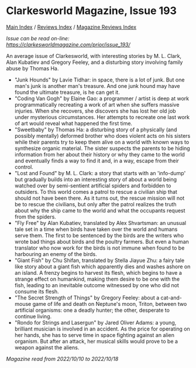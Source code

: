 # Clarkesworld Magazine, Issue 193

[Main Index](../../../README.md) / [Reviews Index](../../README.md) / [Magazine Reviews Index](../README.md)

*Issue can be read on-line: <https://clarkesworldmagazine.com/prior/issue_193/>*

An average issue of Clarkesworld, with interesting stories by M. L. Clark, Alan Kubatiev and Gregory Feeley, and a disturbing story involving family abuse by Thomas Ha.
- "Junk Hounds" by Lavie Tidhar: in space, there is a lot of junk. But one man's junk is another man's treasure. And one junk hound may have found the ultimate treasure, is he can get it.
- "Coding Van Gogh" by Elaine Gao: a programmer / artist is deep at work programmatically recreating a work of art when she suffers massive injuries. When she recovers, she discovers she has lost her old job under mysterious circumstances. Her attempts to recreate one last work of art would reveal what happened the first time.
- "Sweetbaby" by Thomas Ha: a disturbing story of a physically (and possibly mentally) deformed brother who does violent acts on his sisters while their parents try to keep them alive on a world with known ways to synthesize organic material. The sister suspects the parents to be hiding information from her about their history or why they came to the world and eventually finds a way to find it and, in a way, escape from their control.
- "Lost and Found" by M. L. Clark: a story that starts with an 'info-dump' but gradually builds into an interesting story of about a world being watched over by semi-sentient artificial spiders and forbidden to outsiders. To this world comes a patrol to rescue a civilian ship that should not have been there. As it turns out, the rescue mission will not be to rescue the civilians, but only after the patrol realizes the truth about why the ship came to the world and what the occupants request from the spiders.
- "Fly Free" by Alan Kubatiev, translated by Alex Shvartsman: an unusual tale set in a time when birds have taken over the world and humans serve them. The first to be sentenced by the birds are the writers who wrote bad things about birds and the poultry farmers. But even a human translator who now work for the birds is not immune when found to be harbouring an enemy of the birds.
- "Giant Fish" by Chu Shifan, translated by Stella Jiayue Zhu: a fairy tale like story about a giant fish which apparently dies and washes ashore on an island. A frenzy begins to harvest its flesh, which begins to have a strange effect on humankind, making them desire to be one with the fish, leading to an inevitable outcome witnessed by one who did not consume its flesh.
- "The Secret Strength of Things" by Gregory Feeley: about a cat-and-mouse game of life and death on Neptune's moon, Triton, between two artificial organisms: one a deadly hunter; the other, desperate to continue living.
- "Rondo for Strings and Lasergun" by Jared Oliver Adams: a young, brilliant musician is involved in an accident. As the price for operating on her hands, she has to serve time in space fighting against an alien organism. But after an attack, her musical skills would prove to be a weapon against the aliens.

*Magazine read from 2022/10/10 to 2022/10/18*
